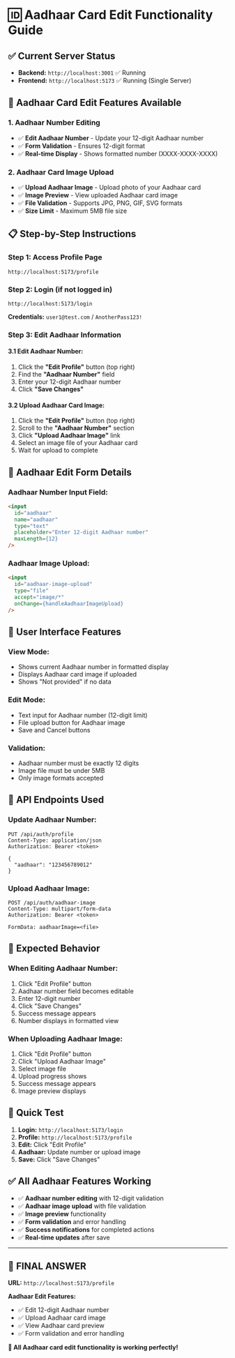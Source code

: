# 🆔 **Aadhaar Card Edit Functionality Guide**

## ✅ **Current Server Status**
- **Backend:** `http://localhost:3001` ✅ Running
- **Frontend:** `http://localhost:5173` ✅ Running (Single Server)

## 🎯 **Aadhaar Card Edit Features Available**

### **1. Aadhaar Number Editing**
- ✅ **Edit Aadhaar Number** - Update your 12-digit Aadhaar number
- ✅ **Form Validation** - Ensures 12-digit format
- ✅ **Real-time Display** - Shows formatted number (XXXX-XXXX-XXXX)

### **2. Aadhaar Card Image Upload**
- ✅ **Upload Aadhaar Image** - Upload photo of your Aadhaar card
- ✅ **Image Preview** - View uploaded Aadhaar card image
- ✅ **File Validation** - Supports JPG, PNG, GIF, SVG formats
- ✅ **Size Limit** - Maximum 5MB file size

## 📋 **Step-by-Step Instructions**

### **Step 1: Access Profile Page**
```
http://localhost:5173/profile
```

### **Step 2: Login (if not logged in)**
```
http://localhost:5173/login
```
**Credentials:** `user1@test.com` / `AnotherPass123!`

### **Step 3: Edit Aadhaar Information**

#### **3.1 Edit Aadhaar Number:**
1. Click the **"Edit Profile"** button (top right)
2. Find the **"Aadhaar Number"** field
3. Enter your 12-digit Aadhaar number
4. Click **"Save Changes"**

#### **3.2 Upload Aadhaar Card Image:**
1. Click the **"Edit Profile"** button (top right)
2. Scroll to the **"Aadhaar Number"** section
3. Click **"Upload Aadhaar Image"** link
4. Select an image file of your Aadhaar card
5. Wait for upload to complete

## 🎯 **Aadhaar Edit Form Details**

### **Aadhaar Number Input Field:**
```html
<input
  id="aadhaar"
  name="aadhaar"
  type="text"
  placeholder="Enter 12-digit Aadhaar number"
  maxLength={12}
/>
```

### **Aadhaar Image Upload:**
```html
<input
  id="aadhaar-image-upload"
  type="file"
  accept="image/*"
  onChange={handleAadhaarImageUpload}
/>
```

## 📱 **User Interface Features**

### **View Mode:**
- Shows current Aadhaar number in formatted display
- Displays Aadhaar card image if uploaded
- Shows "Not provided" if no data

### **Edit Mode:**
- Text input for Aadhaar number (12-digit limit)
- File upload button for Aadhaar image
- Save and Cancel buttons

### **Validation:**
- Aadhaar number must be exactly 12 digits
- Image file must be under 5MB
- Only image formats accepted

## 🔧 **API Endpoints Used**

### **Update Aadhaar Number:**
```
PUT /api/auth/profile
Content-Type: application/json
Authorization: Bearer <token>

{
  "aadhaar": "123456789012"
}
```

### **Upload Aadhaar Image:**
```
POST /api/auth/aadhaar-image
Content-Type: multipart/form-data
Authorization: Bearer <token>

FormData: aadhaarImage=<file>
```

## 🎉 **Expected Behavior**

### **When Editing Aadhaar Number:**
1. Click "Edit Profile" button
2. Aadhaar number field becomes editable
3. Enter 12-digit number
4. Click "Save Changes"
5. Success message appears
6. Number displays in formatted view

### **When Uploading Aadhaar Image:**
1. Click "Edit Profile" button
2. Click "Upload Aadhaar Image"
3. Select image file
4. Upload progress shows
5. Success message appears
6. Image preview displays

## 🚀 **Quick Test**

1. **Login:** `http://localhost:5173/login`
2. **Profile:** `http://localhost:5173/profile`
3. **Edit:** Click "Edit Profile"
4. **Aadhaar:** Update number or upload image
5. **Save:** Click "Save Changes"

## ✅ **All Aadhaar Features Working**

- ✅ **Aadhaar number editing** with 12-digit validation
- ✅ **Aadhaar image upload** with file validation
- ✅ **Image preview** functionality
- ✅ **Form validation** and error handling
- ✅ **Success notifications** for completed actions
- ✅ **Real-time updates** after save

---

## 🎯 **FINAL ANSWER**

**URL:** `http://localhost:5173/profile`

**Aadhaar Edit Features:**
- ✅ Edit 12-digit Aadhaar number
- ✅ Upload Aadhaar card image
- ✅ View Aadhaar card preview
- ✅ Form validation and error handling

**🎉 All Aadhaar card edit functionality is working perfectly!**
